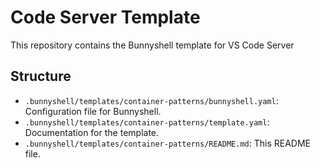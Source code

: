 # Code Server Template

This repository contains the Bunnyshell template for VS Code Server

## Structure

- `.bunnyshell/templates/container-patterns/bunnyshell.yaml`: Configuration file for Bunnyshell.
- `.bunnyshell/templates/container-patterns/template.yaml`: Documentation for the template.
- `.bunnyshell/templates/container-patterns/README.md`: This README file.
